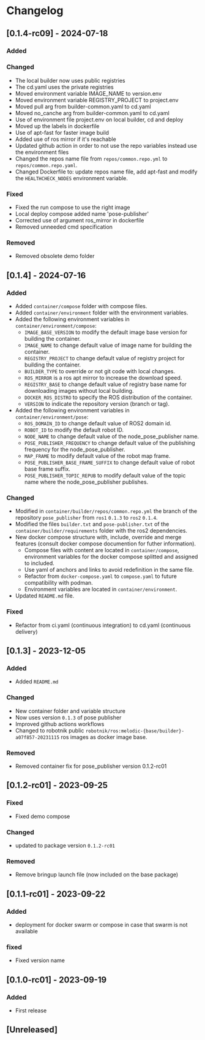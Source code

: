 # Changelog

## [0.1.4-rc09] - 2024-07-18

### Added

### Changed
- The local builder now uses public registries
- The cd.yaml uses the private registries
- Moved environment variable IMAGE_NAME to version.env
- Moved environment variable REGISTRY_PROJECT to project.env
- Moved pull arg from builder-common.yaml to cd.yaml
- Moved no_canche arg from builder-common.yaml to cd.yaml
- Use of environment file project.env on local builder, cd and deploy
- Moved up the labels in dockerfile
- Use of apt-fast for faster image build
- Added use of ros mirror if it's reachable
- Updated github action in order to not use the repo variables instead use the environment files
- Changed the repos name file from `repos/common.repo.yml` to `repos/common.repo.yaml`.
- Changed Dockerfile to: update repos name file, add apt-fast and modify the `HEALTHCHECK_NODES` environment variable.

### Fixed
- Fixed the run compose to use the right image
- Local deploy compose added name 'pose-publisher'
- Corrected use of argument ros_mirror in dockerfile
- Removed unneeded cmd specification

### Removed
- Removed obsolete demo folder

## [0.1.4] - 2024-07-16

### Added
- Added `container/compose` folder with compose files.
- Added `container/environment` folder with the environment variables.
- Added the following environment variables in `container/environment/compose`:
    - `IMAGE_BASE_VERSION` to modify the default image base version for building the container.
    - `IMAGE_NAME` to change default value of image name for building the container.
    - `REGISTRY_PROJECT` to change default value of registry project for building the container.
    - `BUILDER_TYPE` to override or not git code with local changes.
    - `ROS_MIRROR` is a ros apt mirror to increase the download speed.
    - `REGISTRY_BASE` to change default value of registry base name for downloading images without local building.
    - `DOCKER_ROS_DISTRO` to specify the ROS distribution of the container.
    - `VERSION` to indicate the repository version (branch or tag).
- Added the following environment variables in `container/environment/pose`:
    - `ROS_DOMAIN_ID` to change default value of ROS2 domain id.
    - `ROBOT_ID` to modify the default robot ID.
    - `NODE_NAME` to change default value of the node_pose_publisher name.
    - `POSE_PUBLISHER_FREQUENCY` to change default value of the publishing frequency for the node_pose_publisher.
    - `MAP_FRAME` to modify default value of the robot map frame.
    - `POSE_PUBLISHER_BASE_FRAME_SUFFIX` to change default value of robot base frame suffix.
    - `POSE_PUBLISHER_TOPIC_REPUB` to modify default value of the topic name where the node_pose_publisher publishes.


### Changed
- Modified in `container/builder/repos/common.repo.yml` the branch of the repository `pose_publisher` from `ros1` `0.1.3` to `ros2` `0.1.4`.
- Modified the files `builder.txt` and `pose-publisher.txt` of the `container/builder/requirements` folder with the ros2 dependencies.
- New docker compose structure with, include, override and merge features (consult docker compose documention for futher information).
    - Compose files with content are located in `container/compose`, environment variables for the docker compose splitted and assigned to included.
    - Use yaml of anchors and links to avoid redefinition in the same file.
    - Refactor from `docker-compose.yaml` to `compose.yaml` to future compatibility with podman.
    - Environment variables are located in `container/environment`.
- Updated `README.md` file.

### Fixed
- Refactor from ci.yaml (continuous integration) to cd.yaml (continuous delivery)

## [0.1.3] - 2023-12-05

### Added
- Added `README.md`

### Changed
- New container folder and variable structure
- Now uses version `0.1.3` of pose publisher
- Improved github actions workflows
- Changed to robotnik public `robotnik/ros:melodic-{base/builder}-a07f857-20231115` ros images as docker image base.

### Removed
- Removed container fix for pose_publisher version 0.1.2-rc01

## [0.1.2-rc01] - 2023-09-25

### Fixed
- Fixed demo compose

### Changed
- updated to package version `0.1.2-rc01`

### Removed
- Remove bringup launch file (now included on the base package)


## [0.1.1-rc01] - 2023-09-22

### Added
- deployment for docker swarm or compose in case that swarm is not available

### fixed
- Fixed version name

## [0.1.0-rc01] - 2023-09-19

### Added
- First release


## [Unreleased] 
